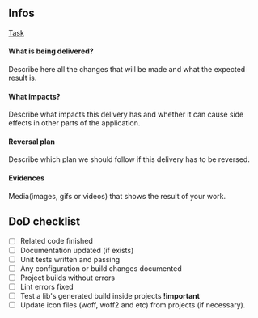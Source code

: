 ## Infos

[Task](https://juntossomosmais.monday.com/boards/XXX/pulses/XXX)

#### What is being delivered?

Describe here all the changes that will be made and what the expected result is.

#### What impacts?

Describe what impacts this delivery has and whether it can cause side effects in other parts of the application.

#### Reversal plan

Describe which plan we should follow if this delivery has to be reversed.

#### Evidences

Media(images, gifs or videos) that shows the result of your work.

## DoD checklist

- [ ] Related code finished
- [ ] Documentation updated (if exists)
- [ ] Unit tests written and passing
- [ ] Any configuration or build changes documented
- [ ] Project builds without errors
- [ ] Lint errors fixed
- [ ] Test a lib's generated build inside projects **!important**
- [ ] Update icon files (woff, woff2 and etc) from projects (if necessary).
